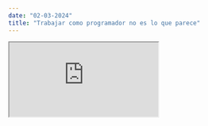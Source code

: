 ```yaml
---
date: "02-03-2024"
title: "Trabajar como programador no es lo que parece"
---
```

<iframe src="https://www.youtube.com/embed/cDIGOWoCy3E" allowfullscreen></iframe>
